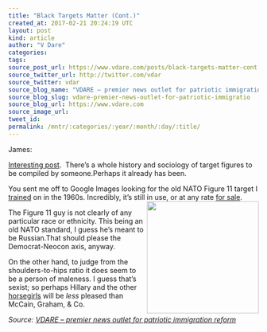 ```yaml
---
title: "Black Targets Matter (Cont.)"
created_at: 2017-02-21 20:24:19 UTC
layout: post
kind: article
author: "V Dare"
categories: 
tags: 
source_post_url: https://www.vdare.com/posts/black-targets-matter-cont
source_twitter_url: http://twitter.com/vdar
source_twitter: vdar
source_blog_name: "VDARE – premier news outlet for patriotic immigration reform"
source_blog_slug: vdare-premier-news-outlet-for-patriotic-immigratio
source_blog_url: https://www.vdare.com
source_image_url: 
tweet_id:
permalink: /mntr/:categories/:year/:month/:day/:title/
---
```

<div class="pf-content"><p>James:</p>
<p><a href="http://www.vdare.com/posts/black-targets-matter-blm-thinks-target-shooting-is-racist">Interesting post</a>.  There&#8217;s a whole history and sociology of target figures to be compiled by someone.Perhaps it already has been.</p>
<p>You sent me off to Google Images looking for the old NATO Figure 11 target I <a href="http://www.johnderbyshire.com/FamilyHistoryJD/Photographs/05_1959-1971/page.html#frimley">trained</a> on in the 1960s. Incredibly, it&#8217;s still in use, or at any rate <a href="https://shop.actiontarget.com/content/f-11-nato-style-figure-11-target.asp">for sale</a>.<img src="https://s3-us-west-2.amazonaws.com/vdare-live/wp-content/uploads/2017/02/21145039/f-11_N-300x300.jpg" alt="" width="225" align="right" /></p><!-- TAG START { player: "7518-804336-VDare - Outstream - Rev", owner: "ONE Video by AOL", for: "ONE Video by AOL" - BEINJS } --><div id="57966237cc52c74a5e1363c4" class="vdb_player vdb_57966237cc52c74a5e1363c456bcd17ce4b018167fea5539">    <script type="text/javascript" src="//delivery.vidible.tv/jsonp/pid=57966237cc52c74a5e1363c4/56bcd17ce4b018167fea5539_bein.js"></script></div><!-- TAG END { date: 07/25/16 } -->
<p>The Figure 11 guy is not clearly of any particular race or ethnicity. This being an old NATO standard, I guess he&#8217;s meant to be Russian.That should please the Democrat-Neocon axis, anyway.</p>
<p>On the other hand, to judge from the shoulders-to-hips ratio it does seem to be a person of maleness. I guess that&#8217;s sexist; so perhaps Hillary and the other <a href="http://www.johnderbyshire.com/Opinions/RadioDerb/2012-10-13.html#04">horsegirls</a> will be <em>less</em> pleased than McCain, Graham, &amp; Co.</p>
</div><div class="">
    <i>Source: <a href="https://www.vdare.com">VDARE – premier news outlet for patriotic immigration reform</a></i>
</div>
